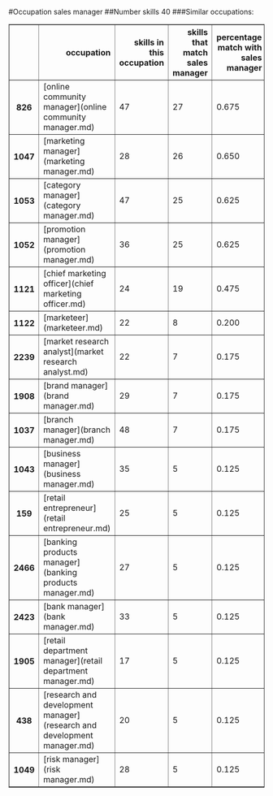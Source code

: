 #Occupation sales manager
##Number skills 40
###Similar occupations:
<table border="1" class="dataframe">
  <thead>
    <tr style="text-align: right;">
      <th></th>
      <th>occupation</th>
      <th>skills in this occupation</th>
      <th>skills that match sales manager</th>
      <th>percentage match with sales manager</th>
      <th>skills not in sales manager</th>
    </tr>
  </thead>
  <tbody>
    <tr>
      <th>826</th>
      <td>[online community manager](online community manager.md)</td>
      <td>47</td>
      <td>27</td>
      <td>0.675</td>
      <td>20</td>
    </tr>
    <tr>
      <th>1047</th>
      <td>[marketing manager](marketing manager.md)</td>
      <td>28</td>
      <td>26</td>
      <td>0.650</td>
      <td>2</td>
    </tr>
    <tr>
      <th>1053</th>
      <td>[category manager](category manager.md)</td>
      <td>47</td>
      <td>25</td>
      <td>0.625</td>
      <td>22</td>
    </tr>
    <tr>
      <th>1052</th>
      <td>[promotion manager](promotion manager.md)</td>
      <td>36</td>
      <td>25</td>
      <td>0.625</td>
      <td>11</td>
    </tr>
    <tr>
      <th>1121</th>
      <td>[chief marketing officer](chief marketing officer.md)</td>
      <td>24</td>
      <td>19</td>
      <td>0.475</td>
      <td>5</td>
    </tr>
    <tr>
      <th>1122</th>
      <td>[marketeer](marketeer.md)</td>
      <td>22</td>
      <td>8</td>
      <td>0.200</td>
      <td>14</td>
    </tr>
    <tr>
      <th>2239</th>
      <td>[market research analyst](market research analyst.md)</td>
      <td>22</td>
      <td>7</td>
      <td>0.175</td>
      <td>15</td>
    </tr>
    <tr>
      <th>1908</th>
      <td>[brand manager](brand manager.md)</td>
      <td>29</td>
      <td>7</td>
      <td>0.175</td>
      <td>22</td>
    </tr>
    <tr>
      <th>1037</th>
      <td>[branch manager](branch manager.md)</td>
      <td>48</td>
      <td>7</td>
      <td>0.175</td>
      <td>41</td>
    </tr>
    <tr>
      <th>1043</th>
      <td>[business manager](business manager.md)</td>
      <td>35</td>
      <td>5</td>
      <td>0.125</td>
      <td>30</td>
    </tr>
    <tr>
      <th>159</th>
      <td>[retail entrepreneur](retail entrepreneur.md)</td>
      <td>25</td>
      <td>5</td>
      <td>0.125</td>
      <td>20</td>
    </tr>
    <tr>
      <th>2466</th>
      <td>[banking products manager](banking products manager.md)</td>
      <td>27</td>
      <td>5</td>
      <td>0.125</td>
      <td>22</td>
    </tr>
    <tr>
      <th>2423</th>
      <td>[bank manager](bank manager.md)</td>
      <td>33</td>
      <td>5</td>
      <td>0.125</td>
      <td>28</td>
    </tr>
    <tr>
      <th>1905</th>
      <td>[retail department manager](retail department manager.md)</td>
      <td>17</td>
      <td>5</td>
      <td>0.125</td>
      <td>12</td>
    </tr>
    <tr>
      <th>438</th>
      <td>[research and development manager](research and development manager.md)</td>
      <td>20</td>
      <td>5</td>
      <td>0.125</td>
      <td>15</td>
    </tr>
    <tr>
      <th>1049</th>
      <td>[risk manager](risk manager.md)</td>
      <td>28</td>
      <td>5</td>
      <td>0.125</td>
      <td>23</td>
    </tr>
  </tbody>
</table>
